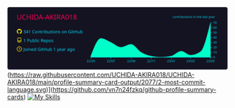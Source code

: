 [![](https://raw.githubusercontent.com/UCHIDA-AKIRA018/UCHIDA-AKIRA018/main/profile-summary-card-output/2077/0-profile-details.svg)](https://github.com/vn7n24fzkq/github-profile-summary-cards)(https://raw.githubusercontent.com/UCHIDA-AKIRA018/UCHIDA-AKIRA018/main/profile-summary-card-output/2077/2-most-commit-language.svg)](https://github.com/vn7n24fzkq/github-profile-summary-cards)
[![My Skills](https://skillicons.dev/icons?i=html,css,js,vue,react,docker,py,pytorch,vscode)](https://skillicons.dev)
